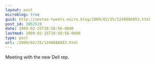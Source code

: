 ```yaml
---
layout: post
microblog: true
guid: http://vmstan-tweets.micro.blog/2009/02/25/1249886853.html
post_id: 3052519
date: 2009-02-25T10:58:56-0600
lastmod: 2009-02-25T10:58:56-0600
type: post
url: /2009/02/25/1249886853.html
---
```

Meeting with the new Dell rep.

